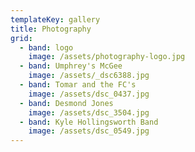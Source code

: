 ```yaml
---
templateKey: gallery
title: Photography
grid:
  - band: logo
    image: /assets/photography-logo.jpg
  - band: Umphrey's McGee
    image: /assets/_dsc6388.jpg
  - band: Tomar and the FC's
    image: /assets/dsc_0437.jpg
  - band: Desmond Jones
    image: /assets/dsc_3504.jpg
  - band: Kyle Hollingsworth Band
    image: /assets/dsc_0549.jpg
---
```


